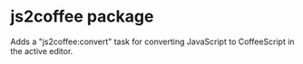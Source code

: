 # js2coffee package

Adds a "js2coffee:convert" task for converting JavaScript to CoffeeScript in the active editor.
